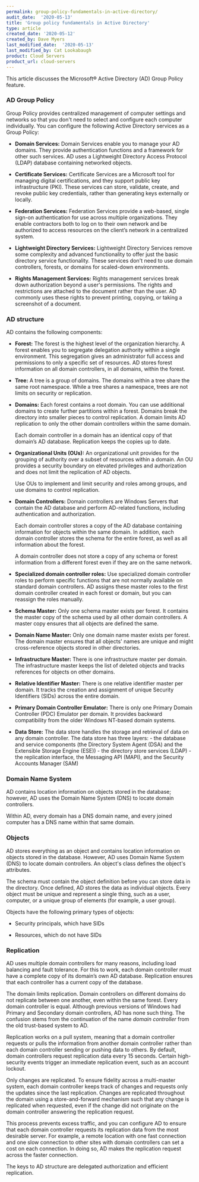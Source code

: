 ```yaml
---
permalink: group-policy-fundamentals-in-active-directory/
audit_date:  '2020-05-13'
title: 'Group policy fundamentals in Active Directory'
type: article
created_date: '2020-05-12'
created_by: Dave Myers
last_modified_date:  '2020-05-13'
last_modified_by: Cat Lookabaugh
product: Cloud Servers
product_url: cloud-servers
---
```


This article discusses the Microsoft&reg; Active Directory (AD) Group Policy feature.

### AD Group Policy

Group Policy provides centralized management of computer settings and networks so that you don't
need to select and configure each computer individually. You can configure the following Active
Directory services as a Group Policy:

- **Domain Services:** Domain Services enable you to manage your AD domains. They provide
authentication functions and a framework for other such services. AD uses a Lightweight
Directory Access Protocol (LDAP) database containing networked objects.

- **Certificate Services:** Certificate Services are a Microsoft tool for managing digital certifications,
and they support public key infrastructure (PKI). These services can store, validate,
create, and revoke public key credentials, rather than generating keys externally or locally.

- **Federation Services:** Federation Services provide a web-based, single sign-on
authentication for use across multiple organizations. They enable contractors both to log on to their own
network and be authorized to access resources on the client’s network in a centralized system.

- **Lightweight Directory Services:** Lightweight Directory Services remove some complexity and advanced
functionality to offer just the basic directory service functionality. These services don't need to use
domain controllers, forests, or domains for scaled-down environments.

- **Rights Management Services:** Rights management services break down authorization beyond a user's
permissions. The rights and restrictions are attached to the document rather than the user. AD commonly
uses these rights to prevent printing, copying, or taking a screenshot of a document.

### AD structure

AD contains the following components:

- **Forest:** The forest is the highest level of the organization hierarchy. A forest enables you to
  segregate delegation authority within a single environment. This segregation gives an administrator
  full access and permissions to only a specific set of resources. AD stores forest information
  on all domain controllers, in all domains, within the forest.

- **Tree:** A tree is a group of domains. The domains within a tree share the same root namespace. While
  a tree shares a namespace, trees are not limits on security or replication.

- **Domains:** Each forest contains a root domain. You can use additional domains to create further partitions
  within a forest. Domains break the directory into smaller pieces to control replication. A domain limits
  AD replication to only the other domain controllers within the same domain.

  Each domain controller in a domain has an identical copy of that domain’s AD database. Replication keeps
  the copies up to date.

- **Organizational Units (OUs):** An organizational unit provides for the grouping of authority over a subset
  of resources within a domain. An OU provides a security boundary on elevated privileges and authorization and
  does not limit the replication of AD objects.

  Use OUs to implement and limit security and roles among groups, and use domains to control replication.

- **Domain Controllers:** Domain controllers are Windows Servers that contain the AD database and perform
  AD-related functions, including authentication and authorization.

  Each domain controller stores a copy of the AD database containing information for objects within the same
  domain. In addition, each domain controller stores the schema for the entire forest, as well as all information
  about the forest.

  A domain controller does not store a copy of any schema or forest information from a different forest even
  if they are on the same network.

- **Specialized domain controller roles:** Use specialized domain controller roles to perform specific functions
  that are not normally available on standard domain controllers. AD assigns these master roles to the first
  domain controller created in each forest or domain, but you can reassign the roles manually.

- **Schema Master:** Only one schema master exists per forest. It contains the master copy of the schema used
   by all other domain controllers. A master copy ensures that all objects are defined the same.

- **Domain Name Master:** Only one domain name master exists per forest. The domain master ensures that all
  objects' names are unique and might cross-reference objects stored in other directories.

- **Infrastructure Master:** There is one infrastructure master per domain. The infrastructure master keeps
  the list of deleted objects and tracks references for objects on other domains.

- **Relative Identifier Master:** There is one relative identifier master per domain. It tracks the creation
  and assignment of unique Security Identifiers (SIDs) across the entire domain.

- **Primary Domain Controller Emulator:** There is only one Primary Domain Controller (PDC) Emulator per domain.
  It provides backward compatibility from the older Windows NT-based domain systems.

- **Data Store:** The data store handles the storage and retrieval of data on any domain controller. The data
  store has three layers:
      - the database and service components (the Directory System Agent (DSA) and the Extensible Storage Engine (ESE))
      - the directory store services (LDAP) 
      - the replication interface, the Messaging API (MAPI), and the Security Accounts Manager (SAM)

### Domain Name System

AD contains location information on objects stored in the database; however, AD uses the Domain Name System (DNS)
to locate domain controllers.

Within AD, every domain has a DNS domain name, and every joined computer has a DNS name within that same domain.

### Objects

AD stores everything as an object and contains location information on objects stored in the database.
However, AD uses Domain Name System (DNS) to locate domain controllers. An object's class defines the object's
attributes.

The schema must contain the object definition before you can store data in the directory. Once defined, AD stores
the data as individual objects. Every object must be unique and represent a single thing, such as a user, computer,
or a unique group of elements (for example, a user group).

Objects have the following primary types of objects:

- Security principals, which have SIDs

- Resources, which do not have SIDs

### Replication

AD uses multiple domain controllers for many reasons, including load balancing and fault tolerance. For this
to work, each domain controller must have a complete copy of its domain’s own AD database. Replication ensures
that each controller has a current copy of the database.

The domain limits replication. Domain controllers on different domains do not replicate between one another,
even within the same forest. Every domain controller is equal. Although previous versions of Windows had Primary
and Secondary domain controllers, AD has none such thing. The confusion stems from the continuation of the name 
*domain controller* from the old trust-based system to AD.

Replication works on a pull system, meaning that a domain controller requests or pulls the information
from another domain controller rather than each domain controller sending or pushing data to others. By default,
domain controllers request replication data every 15 seconds. Certain high-security events trigger an immediate
replication event, such as an account lockout.

Only changes are replicated. To ensure fidelity across a multi-master system, each domain controller keeps track
of changes and requests only the updates since the last replication. Changes are replicated throughout the domain
using a store-and-forward mechanism such that any change is replicated when requested, even if the change did not
originate on the domain controller answering the replication request.

This process prevents excess traffic, and you can configure AD to ensure that each domain controller requests
its replication data from the most desirable server. For example, a remote location with one fast connection and
one slow connection to other sites with domain controllers can set a cost on each connection. In doing so, AD
makes the replication request across the faster connection.

The keys to AD structure are delegated authorization and efficient replication.
